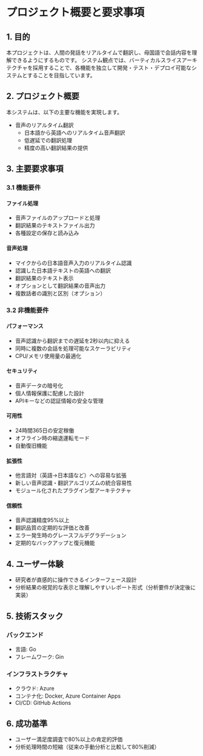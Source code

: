 # プロジェクト概要と要求事項

## 1. 目的

本プロジェクトは、人間の発話をリアルタイムで翻訳し、母国語で会話内容を理解できるようにするものです。
システム観点では、バーティカルスライスアーキテクチャを採用することで、各機能を独立して開発・テスト・デプロイ可能なシステムとすることを目指しています。

## 2. プロジェクト概要

本システムは、以下の主要な機能を実現します。

- 音声のリアルタイム翻訳
  - 日本語から英語へのリアルタイム音声翻訳
  - 低遅延での翻訳処理
  - 精度の高い翻訳結果の提供

## 3. 主要要求事項

### 3.1 機能要件

#### ファイル処理
- 音声ファイルのアップロードと処理
- 翻訳結果のテキストファイル出力
- 各種設定の保存と読み込み

#### 音声処理
- マイクからの日本語音声入力のリアルタイム認識
- 認識した日本語テキストの英語への翻訳
- 翻訳結果のテキスト表示
- オプションとして翻訳結果の音声出力
- 複数話者の識別と区別（オプション）

### 3.2 非機能要件

#### パフォーマンス
- 音声認識から翻訳までの遅延を2秒以内に抑える
- 同時に複数の会話を処理可能なスケーラビリティ
- CPU/メモリ使用量の最適化

#### セキュリティ
- 音声データの暗号化
- 個人情報保護に配慮した設計
- APIキーなどの認証情報の安全な管理

#### 可用性
- 24時間365日の安定稼働
- オフライン時の縮退運転モード
- 自動復旧機能

#### 拡張性
- 他言語対（英語→日本語など）への容易な拡張
- 新しい音声認識・翻訳アルゴリズムの統合容易性
- モジュール化されたプラグイン型アーキテクチャ

#### 信頼性
- 音声認識精度95%以上
- 翻訳品質の定期的な評価と改善
- エラー発生時のグレースフルデグラデーション
- 定期的なバックアップと復元機能

## 4. ユーザー体験

- 研究者が直感的に操作できるインターフェース設計
- 分析結果の視覚的な表示と理解しやすいレポート形式（分析要件が決定後に実装）

## 5. 技術スタック

### バックエンド
- 言語: Go
- フレームワーク: Gin

### インフラストラクチャ
- クラウド: Azure
- コンテナ化: Docker, Azure Container Apps
- CI/CD: GitHub Actions

## 6. 成功基準

- ユーザー満足度調査で80%以上の肯定的評価
- 分析処理時間の短縮（従来の手動分析と比較して80%削減）